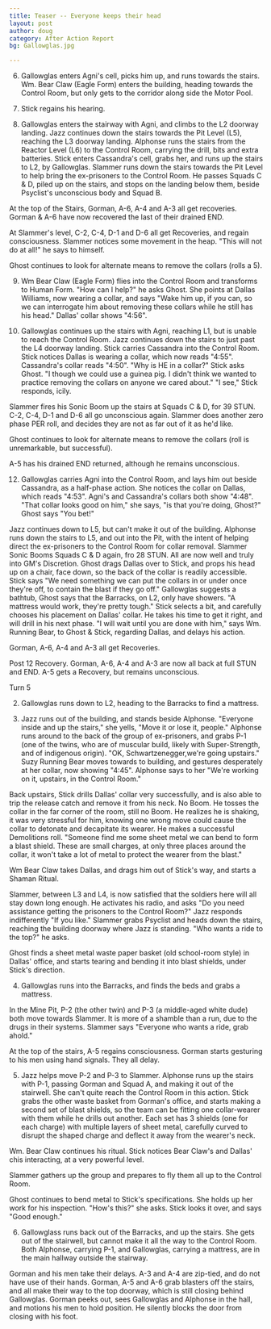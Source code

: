 ```yaml
---
title: Teaser -- Everyone keeps their head
layout: post
author: doug
category: After Action Report
bg: Gallowglas.jpg

---
```

6. Gallowglas enters Agni's cell, picks him up, and runs towards the stairs.<!--more--> Wm. Bear Claw 
(Eagle Form) enters the building, heading towards the Control Room, but only gets to the 
corridor along side the Motor Pool.

7. Stick regains his hearing.

8. Gallowglas enters the stairway with Agni, and climbs to the L2 doorway landing. Jazz continues down the stairs towards the Pit Level (L5), reaching the L3 doorway landing. Alphonse runs the stairs from the Reactor Level (L6) to the Control Room, carrying the drill, bits and extra batteries. Stick enters Cassandra's cell, grabs her, and runs up the stairs to L2, by Gallowglas. Slammer runs down the stairs towards the Pit Level to help bring the ex-prisoners to the Control Room. He passes Squads C & D, piled up on the stairs, and stops on the landing below them, beside Psyclist's unconscious body and Squad B.

At the top of the Stairs, Gorman, A-6, A-4 and A-3 all get recoveries. Gorman & A-6 have now recovered the last of their drained END.

At Slammer's level, C-2, C-4, D-1 and D-6 all get Recoveries, and regain consciousness. Slammer notices some movement in the heap. "This will not do at all!" he says to himself.

Ghost continues to look for alternate means to remove the collars (rolls a 5).

9. Wm Bear Claw (Eagle Form) flies into the Control Room and transforms to Human Form. "How can I help?" he asks Ghost. She points at Dallas Williams, now wearing a collar, and says "Wake him up, if you can, so we can interrogate him about removing these collars while he still has his head." Dallas' collar shows "4:56".

10. Gallowglas continues up the stairs with Agni, reaching L1, but is unable to reach the Control Room. Jazz continues down the stairs to just past the L4 doorway landing. Stick carries Cassandra into the Control Room. Stick notices Dallas is wearing a collar, which now reads "4:55". Cassandra's collar reads "4:50". "Why is HE in a collar?" Stick asks Ghost. "I though we could use a guinea pig. I didn't think we wanted to practice removing the collars on anyone we cared about." "I see," Stick responds, icily.

Slammer fires his Sonic Boom up the stairs at Squads C & D, for 39 STUN. C-2, C-4, D-1 and D-6 all go unconscious again. Slammer does another zero phase PER roll, and decides they are not as far out of it as he'd like.

Ghost continues to look for alternate means to remove the collars (roll is unremarkable, but successful).

A-5 has his drained END returned, although he remains unconscious.

12. Gallowglas carries Agni into the Control Room, and lays him out beside Cassandra, as a half-phase action. She notices the collar on Dallas, which reads "4:53". Agni's and Cassandra's collars both show "4:48". "That collar looks good on him," she says, "is that you're doing, Ghost?" Ghost says "You bet!"

Jazz continues down to L5, but can't make it out of the building. Alphonse runs down the stairs to L5, and out into the Pit, with the intent of helping direct the ex-prisoners to the Control Room for collar removal. Slammer Sonic Booms Squads C & D again, fro 28 STUN. All are now well and truly into GM's Discretion. Ghost drags Dallas over to Stick, and props his head up on a chair, face down, so the back of the collar is readily accessible. Stick says "We need something we can put the collars in or under once they're off, to contain the blast if they go off." Gallowglas suggests a bathtub, Ghost says that the Barracks, on L2, only have showers. "A mattress would work, they're pretty tough." Stick selects a bit, and carefully chooses his placement on Dallas' collar. He takes his time to get it right, and will drill in his next phase. "I will wait until you are done with him," says Wm. Running Bear, to Ghost & Stick, regarding Dallas, and delays his action.

Gorman, A-6, A-4 and A-3 all get Recoveries.

Post 12 Recovery. Gorman, A-6, A-4 and A-3 are now all back at full STUN and END. A-5 gets a Recovery, but remains unconscious.

Turn 5

2. Gallowglas runs down to L2, heading to the Barracks to find a mattress.

3. Jazz runs out of the building, and stands beside Alphonse. "Everyone inside and up the stairs," she yells, "Move it or lose it, people." Alphonse runs around to the back of the group of ex-prisoners, and grabs P-1 (one of the twins, who are of muscular build, likely with Super-Strength, and of indigenous origin). "OK, Schwartzenegger,we're going upstairs." Suzy Running Bear moves towards to building, and gestures desperately at her collar, now showing "4:45". Alphonse says to her "We're working on it, upstairs, in the Control Room."

Back upstairs, Stick drills Dallas' collar very successfully, and is also able to trip the release catch and remove it from his neck. No Boom. He tosses the collar in the far corner of the room, still no Boom. He realizes he is shaking, it was very stressful for him, knowing one wrong move could cause the collar to detonate and decapitate its wearer. He makes a successful Demolitions roll. "Someone find me some sheet metal we can bend to form a blast shield. These are small charges, at only three places around the collar, it won't take a lot of metal to protect the wearer from the blast."

Wm Bear Claw takes Dallas, and drags him out of Stick's way, and starts a Shaman Ritual.

Slammer, between L3 and L4, is now satisfied that the soldiers here will all stay down long enough. He activates his radio, and asks "Do you need assistance getting the prisoners to the Control Room?" Jazz responds indifferently "If you like." Slammer grabs Psyclist and heads down the stairs, reaching the building doorway where Jazz is standing. "Who wants a ride to the top?" he asks.

Ghost finds a sheet metal waste paper basket (old school-room style) in Dallas' office, and starts tearing and bending it into blast shields, under Stick's direction.

4. Gallowglas runs into the Barracks, and finds the beds and grabs a mattress.

In the Mine Pit, P-2 (the other twin) and P-3 (a middle-aged white dude) both move towards Slammer. It is more of a shamble than a run, due to the drugs in their systems. Slammer says "Everyone who wants a ride, grab ahold."

At the top of the stairs, A-5 regains consciousness. Gorman starts gesturing to his men using hand signals. They all delay.

5. Jazz helps move P-2 and P-3 to Slammer. Alphonse runs up the stairs with P-1, passing Gorman and Squad A, and making it out of the stairwell. She can't quite reach the Control Room in this action. Stick grabs the other waste basket from Gorman's office, and starts making a second set of blast shields, so the team can be fitting one collar-wearer with them while he drills out another. Each set has 3 shields (one for each charge) with multiple layers of sheet metal, carefully curved to disrupt the shaped charge and deflect it away from the wearer's neck.

Wm. Bear Claw continues his ritual. Stick notices Bear Claw's and Dallas' chis interacting, at a very powerful level.

Slammer gathers up the group and prepares to fly them all up to the Control Room.

Ghost continues to bend metal to Stick's specifications. She holds up her work for his inspection. "How's this?" she asks. Stick looks it over, and says "Good enough."

6. Gallowglass runs back out of the Barracks, and up the stairs. She gets out of the stairwell, but cannot make it all the way to the Control Room. Both Alphonse, carrying P-1, and Gallowglas, carrying a mattress, are in the main hallway outside the stairway.

Gorman and his men take their delays. A-3 and A-4 are zip-tied, and do not have use of their hands. Gorman, A-5 and A-6 grab blasters off the stairs, and all make their way to the top doorway, which is still closing behind Gallowglas. Gorman peeks out, sees Gallowglas and Alphonse in the hall, and motions his men to hold position. He silently blocks the door from closing with his foot.